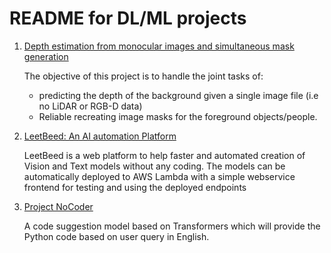 # README for DL/ML projects

1. [Depth estimation from monocular images and simultaneous mask generation]()

   The objective of this project is to handle the joint tasks of:

   - predicting the depth of the background given a single image file (i.e no LiDAR or RGB-D data) 
   - Reliable recreating image masks for the foreground objects/people.

2. [LeetBeed: An AI automation Platform]()

   LeetBeed is a web platform to help faster and automated creation of Vision and Text models without any coding. The models  can be automatically deployed to AWS Lambda with a simple webservice frontend for testing and using the deployed endpoints

3. [Project NoCoder]()

   A code suggestion model based on Transformers which will provide the Python code based on user query in English. 
